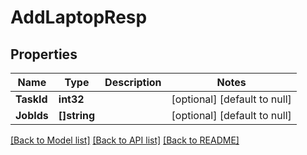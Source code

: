 # AddLaptopResp

## Properties
Name | Type | Description | Notes
------------ | ------------- | ------------- | -------------
**TaskId** | **int32** |  | [optional] [default to null]
**JobIds** | **[]string** |  | [optional] [default to null]

[[Back to Model list]](../README.md#documentation-for-models) [[Back to API list]](../README.md#documentation-for-api-endpoints) [[Back to README]](../README.md)

